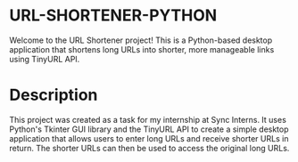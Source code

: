 # URL-SHORTENER-PYTHON
Welcome to the URL Shortener project! This is a Python-based desktop application that shortens long URLs into shorter, more manageable links using TinyURL API.

# Description
This project was created as a task for my internship at Sync Interns. It uses Python's Tkinter GUI library and the TinyURL API to create a simple desktop application that allows users to enter long URLs and receive shorter URLs in return. The shorter URLs can then be used to access the original long URLs.
